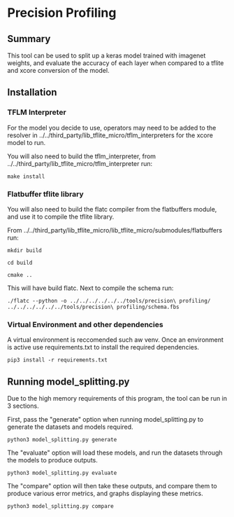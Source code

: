 Precision Profiling
======================

Summary
-------
This tool can be used to split up a keras model trained with imagenet weights, and evaluate the accuracy of each layer when compared to a tflite and xcore conversion of the model.

Installation
------------

### TFLM Interpreter
For the model you decide to use, operators may need to be added to the resolver in ../../third_party/lib_tflite_micro/tflm_interpreters for the xcore model to run.

You will also need to build the tflm_interpreter, from ../../third_party/lib_tflite_micro/tflm_interpreter run:

  `make install`
### Flatbuffer tflite library
You will also need to build the flatc compiler from the flatbuffers module, and use it to compile the tflite library.

From ../../third_party/lib_tflite_micro/lib_tflite_micro/submodules/flatbuffers run:

  `mkdir build`
  
  `cd build`
  
  `cmake ..`
  
This will have build flatc. Next to compile the schema run:

  `./flatc --python -o ../../../../../../tools/precision\ profiling/ ../../../../../../tools/precision\ profiling/schema.fbs`
### Virtual Environment and other dependencies  
A virtual environment is reccomended such aw venv. Once an environment is active use requirements.txt to install the required dependencies.

  `pip3 install -r requirements.txt`

Running model_splitting.py
---------------------------

Due to the high memory requirements of this program, the tool can be run in 3 sections.

First, pass the "generate" option when running model_splitting.py to generate the datasets and models required.

`python3 model_splitting.py generate`

The "evaluate" option will load these models, and run the datasets through the models to produce outputs.

`python3 model_splitting.py evaluate`

The "compare" option will then take these outputs, and compare them to produce various error metrics, and graphs displaying these metrics.

`python3 model_splitting.py compare`
